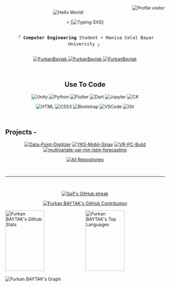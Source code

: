 <a href="https://komarev.com/ghpvc/?username=FurkanBaytak">
  <img align="right" src="https://komarev.com/ghpvc/?username=FurkanBaytak&label=Visitors&color=0e75b6&style=flat" alt="Profile visitor" />
</a>

<div align="center">

  ![Hello World!](https://typograssy.deno.dev/api?text=Hello%20world!&l0=1d2430&l1=850505&l2=710941&l3=67093b&l4=420526&bg=0d1117&frame=0d1117&speed=227&comment=)

</div>

<!-- Intro  -->
<div align="center">

&gt;
[![Typing SVG](https://readme-typing-svg.demolab.com?font=Fira+Code&pause=1000&color=F7F7F7&center=true&vCenter=true&random=false&width=435&height=20lines=Hey+There+!+I'm+Furkan+BAYTAK)]

</div>

<p align="center"> 
  <samp>
    <br>
    「 <b>Computer Engineering</b> Student • Manisa Celal Bayar University 」
    <br>
    <br>
  </samp>
</p>

<p align="center">
 <a href="https://www.linkedin.com/in/baytakfurkan/" target="_blank">
  <img src="https://img.shields.io/badge/LinkedIn-0077B5?style=for-the-badge&logo=linkedin&logoColor=white" alt="FurkanBaytak"/>
 </a>
  <a href="https://github.com/FurkanBaytak" target="_blank">
  <img src="https://img.shields.io/badge/GitHub-181717?style=for-the-badge&logo=github&logoColor=white" alt="FurkanBaytak" />
</a>
 <a href="https://www.instagram.com/baytak.png/" target="_blank">
  <img src="https://img.shields.io/badge/Instagram-fe4164?style=for-the-badge&logo=instagram&logoColor=white" alt="FurkanBaytak" />
 </a> 
</p>

<br />

## <div align="center">Use To Code</div>

<div align="center">

![Unity](https://img.shields.io/badge/Unity-100000?style=for-the-badge&logo=unity&logoColor=white)
![Python](https://img.shields.io/badge/Python-3776AB?style=for-the-badge&logo=python&logoColor=white)
![Flutter](https://img.shields.io/badge/Flutter-02569B?style=for-the-badge&logo=flutter&logoColor=white)
![Dart](https://img.shields.io/badge/Dart-0175C2?style=for-the-badge&logo=dart&logoColor=white)
![Jupyter](https://img.shields.io/badge/Jupyter-F37626?style=for-the-badge&logo=Jupyter&logoColor=white)
![C#](https://img.shields.io/badge/C%23-239120?style=for-the-badge&logo=c-sharp&logoColor=white)

</div>

<div align="center">

![HTML](https://img.shields.io/badge/HTML5-E34F26?style=for-the-badge&logo=html5&logoColor=white)
![CSS3](https://img.shields.io/badge/CSS3-1572B6?style=for-the-badge&logo=css3&logoColor=white)
![Bootstrap](https://img.shields.io/badge/Bootstrap-563D7C?style=for-the-badge&logo=bootstrap&logoColor=white)
![VSCode](https://img.shields.io/badge/Visual_Studio-0078d7?style=for-the-badge&logo=visual%20studio&logoColor=white)
![Git](https://img.shields.io/badge/Git-F05032?style=for-the-badge&logo=git&logoColor=white)

</div>

<br/>

## Projects -
<div align="center">
  
[![Data-Point-Digitizer](https://github-readme-stats.vercel.app/api/pin/?username=FurkanBaytak&repo=Data-Point-Digitizer&border_color=7F3FBF&bg_color=0D1117&title_color=C9D1D9&text_color=8B949E&icon_color=7F3FBF)](https://github.com/FurkanBaytak/Data-Point-Digitizer)
[![YKS-Mobil-Sinav](https://github-readme-stats.vercel.app/api/pin/?username=FurkanBaytak&repo=YKS-Mobil-Sinav&border_color=7F3FBF&bg_color=0D1117&title_color=C9D1D9&text_color=8B949E&icon_color=7F3FBF)](https://github.com/FurkanBaytak/YKS-Mobil-Sinav)
[![VR-PC-Build](https://github-readme-stats.vercel.app/api/pin/?username=FurkanBaytak&repo=VR-PC-Build&border_color=7F3FBF&bg_color=0D1117&title_color=C9D1D9&text_color=8B949E&icon_color=7F3FBF)](https://github.com/FurkanBaytak/VR-PC-Build)
[![multivariate-var-rnn-lstm-forecasting](https://github-readme-stats.vercel.app/api/pin/?username=FurkanBaytak&repo=multivariate-var-rnn-lstm-forecasting&border_color=7F3FBF&bg_color=0D1117&title_color=C9D1D9&text_color=8B949E&icon_color=7F3FBF)](https://github.com/FurkanBaytak/multivariate-var-rnn-lstm-forecasting)

</div>

<p align="center">
  <a href="https://github.com/FurkanBaytak?tab=repositories" target="_blank">
    <img alt="All Repositories" title="All Repositories" src="https://img.shields.io/badge/All%20Repositories-181717?style=for-the-badge&logo=github&logoColor=white"/>
  </a>
</p>


<br/>
<hr/>
<br/>

<p align="center">
  <a href="https://github.com/FurkanBaytak">
    <img src="https://github-readme-streak-stats.herokuapp.com/?user=FurkanBaytak&theme=radical&border=7F3FBF&background=0D1117" alt="Saif's GitHub streak"/>
  </a>
</p>

<p align="center">
  <a href="https://github.com/FurkanBaytak">
    <img src="https://github-profile-summary-cards.vercel.app/api/cards/profile-details?username=FurkanBaytak&theme=radical" alt="Furkan BAYTAK's GitHub Contribution"/>
  </a>
</p>

<a> 
    <a href="https://github.com/FurkanBaytak"><img alt="Furkan BAYTAK's Github Stats" src="https://denvercoder1-github-readme-stats.vercel.app/api?username=FurkanBaytak&show_icons=true&count_private=true&theme=react&border_color=7F3FBF&bg_color=0D1117&title_color=F85D7F&icon_color=F8D866" height="192px" width="49.5%"/></a>
  <a href="https://github.com/FurkanBaytak"><img alt="Furkan BAYTAK's Top Languages" src="https://denvercoder1-github-readme-stats.vercel.app/api/top-langs/?username=FurkanBaytak&langs_count=8&layout=compact&theme=react&border_color=7F3FBF&bg_color=0D1117&title_color=F85D7F&icon_color=F8D866" height="192px" width="49.5%"/></a>
  <br/>
</a>


![Furkan BAYTAK's Graph](https://github-readme-activity-graph.vercel.app/graph?username=FurkanBaytak&custom_title=Furkan%20BAYTAK's%20GitHub%20Activity%20Graph&bg_color=0D1117&color=7F3FBF&line=7F3FBF&point=7F3FBF&area_color=FFFFFF&title_color=FFFFFF&area=true)
